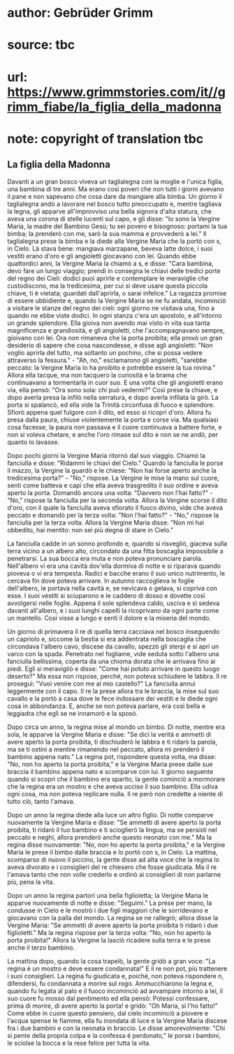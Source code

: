 # author: Gebrüder Grimm
# source: tbc
# url: https://www.grimmstories.com/it//grimm_fiabe/la_figlia_della_madonna
# note: copyright of translation tbc

## La figlia della Madonna 

Davanti a un gran bosco viveva un taglialegna con la moglie e l'unica
figlia, una bambina di tre anni. Ma erano così poveri che non tutti i
giorni avevano il pane e non sapevano che cosa dare da mangiare alla
bimba. Un giorno il taglialegna andò a lavorare nel bosco tutto
preoccupato e, mentre tagliava la legna, gli apparve all'improvviso una
bella signora d'alta statura, che aveva una corona di stelle lucenti
sul capo, e gli disse: "Io sono la Vergine Maria, la madre del Bambino
Gesù; tu sei povero e bisognoso: portami la tua bimba; la prenderò con
me, sarò la sua mamma e provvederò a lei." Il taglialegna prese la
bimba e la diede alla Vergine Maria che la portò con s‚ in Cielo. Là
stava bene: mangiava marzapane, beveva latte dolce, i suoi vestiti erano
d'oro e gli angioletti giocavano con lei. Quando ebbe quattordici anni,
la Vergine Maria la chiamò a s‚ e disse: "Cara bambina, devo fare un
lungo viaggio; prendi in consegna le chiavi delle tredici porte del
regno dei Cieli: dodici puoi aprirle e contemplare le meraviglie che
custodiscono, ma la tredicesima, per cui si deve usare questa piccola
chiave, ti è vietata; guardati dall'aprirla, o sarai infelice." La
ragazza promise di essere ubbidiente e, quando la Vergine Maria se ne fu
andata, incominciò a visitare le stanze del regno dei cieli: ogni giorno
ne visitava una, fino a quando ne ebbe viste dodici. In ogni stanza
c'era un apostolo, e all'intorno un grande splendore. Ella gioiva non
avendo mai visto in vita sua tanta magnificenza e grandiosità, e gli
angioletti, che l'accompagnavano sempre, gioivano con lei. Ora non
rimaneva che la porta proibita; ella provò un gran desiderio di sapere
che cosa nascondesse, e disse agli angioletti: "Non voglio aprirla del
tutto, ma soltanto un pochino, che si possa vedere attraverso la
fessura." - "Ah, no," esclamarono gli angioletti, "sarebbe peccato:
la Vergine Maria lo ha proibito e potrebbe essere la tua rovina."
Allora ella tacque, ma non tacquero la curiosità e la brama che
continuavano a tormentarla in cuor suo. E una volta che gli angioletti
erano via, ella pensò: "Ora sono sola: chi può vedermi?" Così prese la
chiave, e dopo averla presa la infilò nella serratura, e dopo averla
infilata la girò. La porta si spalancò, ed ella vide la Trinità
circonfusa di fuoco e splendore. Sfiorò appena quel fulgore con il dito,
ed esso si ricoprì d'oro. Allora fu presa dalla paura, chiuse
violentemente la porta e corse via. Ma qualsiasi cosa facesse, la paura
non passava e il cuore continuava a battere forte, e non si voleva
chetare, e anche l'oro rimase sul dito e non se ne andò, per quanto lo
lavasse.

Dopo pochi giorni la Vergine Maria ritornò dal suo viaggio. Chiamò la
fanciulla e disse: "Ridammi le chiavi del Cielo." Quando la fanciulla
le porse il mazzo, la Vergine la guardò e le chiese: "Non hai forse
aperto anche la tredicesima porta?" - "No," rispose. La Vergine le
mise la mano sul cuore, sentì come batteva e capì che ella aveva
trasgredito il suo ordine e aveva aperto la porta. Domandò ancora una
volta: "Davvero non l'hai fatto?" - "No," rispose la fanciulla per
la seconda volta. Allora la Vergine scorse il dito d'oro, con il quale
la fanciulla aveva sfiorato il fuoco divino, vide che aveva peccato e
domandò per la terza volta: "Non l'hai fatto?" - "No," rispose la
fanciulla per la terza volta. Allora la Vergine Maria disse: "Non mi
hai obbedito, hai mentito: non sei più degna di stare in Cielo."

La fanciulla cadde in un sonno profondo e, quando si risvegliò, giaceva
sulla terra vicino a un albero alto, circondato da una fitta boscaglia
impossibile a penetrarsi. La sua bocca era muta e non poteva pronunciare
parola. Nell'albero vi era una cavità dov'ella dormiva di notte e si
riparava quando pioveva o vi era tempesta. Radici e bacche erano il suo
unico nutrimento, le cercava fin dove poteva arrivare. In autunno
raccoglieva le foglie dell'albero, le portava nella cavità e, se
nevicava o gelava, si copriva con esse. I suoi vestiti si sciuparono e
le caddero di dosso e dovette così avvolgersi nelle foglie. Appena il
sole splendeva caldo, usciva e si sedeva davanti all'albero, e i suoi
lunghi capelli la ricoprivano da ogni parte come un mantello. Così visse
a lungo e sentì il dolore e la miseria del mondo.

Un giorno di primavera il re di quella terra cacciava nel bosco
inseguendo un capriolo e, siccome la bestia si era addentrata nella
boscaglia che circondava l'albero cavo, discese da cavallo, spezzò gli
sterpi e si aprì un varco con la spada. Penetrato nel fogliame, vide
seduta sotto l'albero una fanciulla bellissima, coperta da una chioma
dorata che le arrivava fino ai piedi. Egli si meravigliò e disse: "Come
hai potuto arrivare in questo luogo deserto?" Ma essa non rispose,
perché‚ non poteva schiudere le labbra. Il re proseguì: "Vuoi venire
con me al mio castello?" La fanciulla annuì leggermente con il capo. Il
re la prese allora tra le braccia, la mise sul suo cavallo e la portò a
casa dove le fece indossare dei vestiti e le diede ogni cosa in
abbondanza. E, anche se non poteva parlare, era così bella e leggiadra
che egli se ne innamorò e la sposò.

Dopo circa un anno, la regina mise al mondo un bimbo. Di notte, mentre
era sola, le apparve la Vergine Maria e disse: "Se dici la verità e
ammetti di avere aperto la porta proibita, ti dischiuderò le labbra e ti
ridarò la parola, ma se ti ostini a mentire rimanendo nel peccato,
allora mi prenderò il bambino appena nato." La regina pot‚ rispondere
questa volta, ma disse: "No, non ho aperto la porta proibita," e la
Vergine Maria prese dalle sue braccia il bambino appena nato e scomparve
con lui. Il giorno seguente quando si scoprì che il bambino era sparito,
la gente cominciò a mormorare che la regina era un mostro e che aveva
ucciso il suo bambino. Ella udiva ogni cosa, ma non poteva replicare
nulla. Il re però non credette a niente di tutto ciò, tanto l'amava.

Dopo un anno la regina diede alla luce un altro figlio. Di notte
comparve nuovamente la Vergine Maria e disse: "Se ammetti di avere
aperto la porta proibita, ti ridarò il tuo bambino e ti scioglierò la
lingua, ma se persisti nel peccato e neghi, allora prenderò anche questo
neonato con me." Ma la regina disse nuovamente: "No, non ho aperto la
porta proibita," e la Vergine Maria le prese il bimbo dalle braccia e
lo portò con s‚ in Cielo. La mattina, scomparso di nuovo il piccino, la
gente disse ad alta voce che la regina lo aveva divorato e i consiglieri
del re chiesero che fosse giudicata. Ma il re l'amava tanto che non
volle crederlo e ordinò ai consiglieri di non parlarne più, pena la
vita.

Dopo un anno la regina partorì una bella figlioletta; la Vergine Maria
le apparve nuovamente di notte e disse: "Seguimi." La prese per mano,
la condusse in Cielo e le mostrò i due figli maggiori che le sorridevano
e giocavano con la palla del mondo. La regina se ne rallegrò; allora
disse la Vergine Maria: "Se ammetti di avere aperto la porta proibita
ti ridarò i due figlioletti." Ma la regina rispose per la terza volta:
"No, non ho aperto la porta proibita!" Allora la Vergine la lasciò
ricadere sulla terra e le prese anche il terzo bambino.

La mattina dopo, quando la cosa trapelò, la gente gridò a gran voce:
"La regina è un mostro e deve essere condannata!" E il re non pot‚ più
trattenere i suoi consiglieri. La regina fu giudicata e, poiché‚ non
poteva rispondere n‚ difendersi, fu condannata a morire sul rogo.
Ammucchiarono la legna e, quando fu legata al palo e il fuoco incominciò
ad avvampare intorno a lei, il suo cuore fu mosso dal pentimento ed ella
pensò: Potessi confessare, prima di morire, di avere aperto la porta! e
gridò: "Oh Maria, sì l'ho fatto!" Come ebbe in cuore questo pensiero,
dal cielo incominciò a piovere e l'acqua spense le fiamme, ella fu
inondata di luce e la Vergine Maria discese fra i due bambini e con la
neonata in braccio. Le disse amorevolmente: "Chi si pente della propria
colpa e la confessa è perdonato," le porse i bambini, le sciolse la
bocca e la rese felice per tutta la vita.
